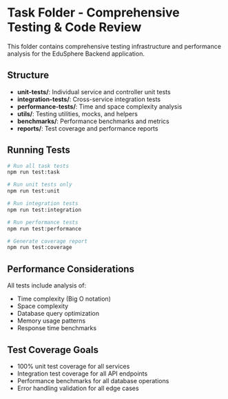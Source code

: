 # Task Folder - Comprehensive Testing & Code Review

This folder contains comprehensive testing infrastructure and performance analysis for the EduSphere Backend application.

## Structure

- **unit-tests/**: Individual service and controller unit tests
- **integration-tests/**: Cross-service integration tests  
- **performance-tests/**: Time and space complexity analysis
- **utils/**: Testing utilities, mocks, and helpers
- **benchmarks/**: Performance benchmarks and metrics
- **reports/**: Test coverage and performance reports

## Running Tests

```bash
# Run all task tests
npm run test:task

# Run unit tests only
npm run test:unit

# Run integration tests
npm run test:integration

# Run performance tests
npm run test:performance

# Generate coverage report
npm run test:coverage
```

## Performance Considerations

All tests include analysis of:
- Time complexity (Big O notation)
- Space complexity 
- Database query optimization
- Memory usage patterns
- Response time benchmarks

## Test Coverage Goals

- 100% unit test coverage for all services
- Integration test coverage for all API endpoints
- Performance benchmarks for all database operations
- Error handling validation for all edge cases